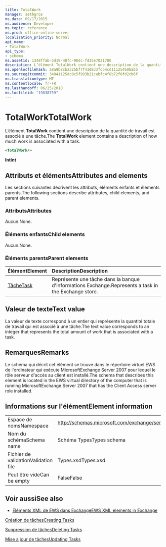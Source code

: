 ```yaml
---
title: TotalWork
manager: sethgros
ms.date: 09/17/2015
ms.audience: Developer
ms.topic: reference
ms.prod: office-online-server
localization_priority: Normal
api_name:
- TotalWork
api_type:
- schema
ms.assetid: 1348ffab-bd19-48fc-90dc-fd35e7031700
description: L’élément TotalWork contient une description de la quantité de travail est associé à une tâche.
ms.openlocfilehash: a8a9b8cb2325bf7f43d833fcb4cd111254b0babb
ms.sourcegitcommit: 34041125dc8c5f993b21cebfc4f8b72f0fd2cb6f
ms.translationtype: MT
ms.contentlocale: fr-FR
ms.lasthandoff: 06/25/2018
ms.locfileid: "19838759"
---
```

# <a name="totalwork"></a><span data-ttu-id="e36bb-103">TotalWork</span><span class="sxs-lookup"><span data-stu-id="e36bb-103">TotalWork</span></span>

<span data-ttu-id="e36bb-104">L’élément **TotalWork** contient une description de la quantité de travail est associé à une tâche.</span><span class="sxs-lookup"><span data-stu-id="e36bb-104">The **TotalWork** element contains a description of how much work is associated with a task.</span></span> 
  
```xml
<TotalWork/>
```

 <span data-ttu-id="e36bb-105">**Int**</span><span class="sxs-lookup"><span data-stu-id="e36bb-105">**Int**</span></span>
## <a name="attributes-and-elements"></a><span data-ttu-id="e36bb-106">Attributs et éléments</span><span class="sxs-lookup"><span data-stu-id="e36bb-106">Attributes and elements</span></span>

<span data-ttu-id="e36bb-107">Les sections suivantes décrivent les attributs, éléments enfants et éléments parents.</span><span class="sxs-lookup"><span data-stu-id="e36bb-107">The following sections describe attributes, child elements, and parent elements.</span></span>
  
### <a name="attributes"></a><span data-ttu-id="e36bb-108">Attributs</span><span class="sxs-lookup"><span data-stu-id="e36bb-108">Attributes</span></span>

<span data-ttu-id="e36bb-109">Aucun.</span><span class="sxs-lookup"><span data-stu-id="e36bb-109">None.</span></span>
  
### <a name="child-elements"></a><span data-ttu-id="e36bb-110">Éléments enfants</span><span class="sxs-lookup"><span data-stu-id="e36bb-110">Child elements</span></span>

<span data-ttu-id="e36bb-111">Aucun.</span><span class="sxs-lookup"><span data-stu-id="e36bb-111">None.</span></span>
  
### <a name="parent-elements"></a><span data-ttu-id="e36bb-112">Éléments parents</span><span class="sxs-lookup"><span data-stu-id="e36bb-112">Parent elements</span></span>

|<span data-ttu-id="e36bb-113">**Élément**</span><span class="sxs-lookup"><span data-stu-id="e36bb-113">**Element**</span></span>|<span data-ttu-id="e36bb-114">**Description**</span><span class="sxs-lookup"><span data-stu-id="e36bb-114">**Description**</span></span>|
|:-----|:-----|
|[<span data-ttu-id="e36bb-115">Tâche</span><span class="sxs-lookup"><span data-stu-id="e36bb-115">Task</span></span>](task.md) <br/> |<span data-ttu-id="e36bb-116">Représente une tâche dans la banque d'informations Exchange.</span><span class="sxs-lookup"><span data-stu-id="e36bb-116">Represents a task in the Exchange store.</span></span>  <br/> |
   
## <a name="text-value"></a><span data-ttu-id="e36bb-117">Valeur de texte</span><span class="sxs-lookup"><span data-stu-id="e36bb-117">Text value</span></span>

<span data-ttu-id="e36bb-118">La valeur de texte correspond à un entier qui représente la quantité totale de travail qui est associé à une tâche.</span><span class="sxs-lookup"><span data-stu-id="e36bb-118">The text value corresponds to an integer that represents the total amount of work that is associated with a task.</span></span>
  
## <a name="remarks"></a><span data-ttu-id="e36bb-119">Remarques</span><span class="sxs-lookup"><span data-stu-id="e36bb-119">Remarks</span></span>

<span data-ttu-id="e36bb-120">Le schéma qui décrit cet élément se trouve dans le répertoire virtuel EWS de l'ordinateur qui exécute MicrosoftExchange Server 2007 pour lequel le rôle serveur d'accès au client est installé.</span><span class="sxs-lookup"><span data-stu-id="e36bb-120">The schema that describes this element is located in the EWS virtual directory of the computer that is running MicrosoftExchange Server 2007 that has the Client Access server role installed.</span></span>
  
## <a name="element-information"></a><span data-ttu-id="e36bb-121">Informations sur l'élément</span><span class="sxs-lookup"><span data-stu-id="e36bb-121">Element information</span></span>

|||
|:-----|:-----|
|<span data-ttu-id="e36bb-122">Espace de noms</span><span class="sxs-lookup"><span data-stu-id="e36bb-122">Namespace</span></span>  <br/> |http://schemas.microsoft.com/exchange/services/2006/types  <br/> |
|<span data-ttu-id="e36bb-123">Nom du schéma</span><span class="sxs-lookup"><span data-stu-id="e36bb-123">Schema name</span></span>  <br/> |<span data-ttu-id="e36bb-124">Schéma Types</span><span class="sxs-lookup"><span data-stu-id="e36bb-124">Types schema</span></span>  <br/> |
|<span data-ttu-id="e36bb-125">Fichier de validation</span><span class="sxs-lookup"><span data-stu-id="e36bb-125">Validation file</span></span>  <br/> |<span data-ttu-id="e36bb-126">Types.xsd</span><span class="sxs-lookup"><span data-stu-id="e36bb-126">Types.xsd</span></span>  <br/> |
|<span data-ttu-id="e36bb-127">Peut être vide</span><span class="sxs-lookup"><span data-stu-id="e36bb-127">Can be empty</span></span>  <br/> |<span data-ttu-id="e36bb-128">False</span><span class="sxs-lookup"><span data-stu-id="e36bb-128">False</span></span>  <br/> |
   
## <a name="see-also"></a><span data-ttu-id="e36bb-129">Voir aussi</span><span class="sxs-lookup"><span data-stu-id="e36bb-129">See also</span></span>



- [<span data-ttu-id="e36bb-130">Éléments XML de EWS dans Exchange</span><span class="sxs-lookup"><span data-stu-id="e36bb-130">EWS XML elements in Exchange</span></span>](ews-xml-elements-in-exchange.md)


[<span data-ttu-id="e36bb-131">Création de tâches</span><span class="sxs-lookup"><span data-stu-id="e36bb-131">Creating Tasks</span></span>](http://msdn.microsoft.com/library/0ef97334-e8a0-4f67-a23a-dd9e2bbad49f%28Office.15%29.aspx)
  
[<span data-ttu-id="e36bb-132">Suppression de tâches</span><span class="sxs-lookup"><span data-stu-id="e36bb-132">Deleting Tasks</span></span>](http://msdn.microsoft.com/library/a3d7e25f-8a35-4901-b1d9-d31f418ab340%28Office.15%29.aspx)
  
[<span data-ttu-id="e36bb-133">Mise à jour de tâches</span><span class="sxs-lookup"><span data-stu-id="e36bb-133">Updating Tasks</span></span>](http://msdn.microsoft.com/library/0a1bf360-d40c-4a99-929b-4c73a14394d5%28Office.15%29.aspx)

